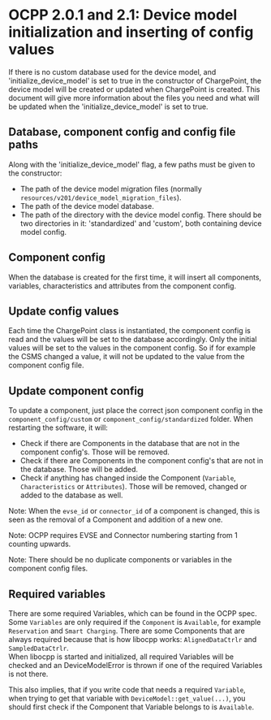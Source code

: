 # OCPP 2.0.1 and 2.1: Device model initialization and inserting of config values

If there is no custom database used for the device model, and 'initialize_device_model' is set to true in the 
constructor of ChargePoint, the device model will be created or updated when ChargePoint is created. This document will
give more information about the files you need and what will be updated when the 'initialize_device_model' is set
to true.


## Database, component config and config file paths

Along with the 'initialize_device_model' flag, a few paths must be given to the constructor:
- The path of the device model migration files (normally `resources/v201/device_model_migration_files`).
- The path of the device model database.
- The path of the directory with the device model config. There should be two directories in it: 'standardized' and 
  'custom', both containing device model config.


## Component config

When the database is created for the first time, it will insert all components, variables, characteristics and 
attributes from the component config. 


## Update config values

Each time the ChargePoint class is instantiated, the component config is read and the values will be set to the database 
accordingly. Only the initial values will be set to the values in the component config. So if for example the CSMS 
changed a value, it will not be updated to the value from the component config file.


## Update component config

To update a component, just place the correct json component config in the `component_config/custom` or 
`component_config/standardized` folder. When restarting the software, it will:
- Check if there are Components in the database that are not in the component config's. Those will be removed.
- Check if there are Components in the component config's that are not in the database. Those will be added.
- Check if anything has changed inside the Component (`Variable`, `Characteristics` or `Attributes`). 
  Those will be removed, changed or added to the database as well. 
  
Note: When the `evse_id` or `connector_id` of a component is changed, this is seen as the removal of a Component and 
addition of a new one. 

Note: OCPP requires EVSE and Connector numbering starting from 1 counting upwards.

Note: There should be no duplicate components or variables in the component config files.


## Required variables

There are some required Variables, which can be found in the OCPP spec.  
Some `Variables` are only required if the `Component` is `Available`, for example `Reservation` and `Smart Charging`. 
There are  some Components that are always required because that is how libocpp works: `AlignedDataCtrlr` and 
`SampledDataCtrlr`.  
When libocpp is started and initialized, all required Variables will be checked and an DeviceModelError is thrown if 
one of the required Variables is not there.

This also implies, that if you write code that needs a required `Variable`, when trying to get that variable with 
`DeviceModel::get_value(...)`, you should first check if the Component that Variable belongs to is `Available`.
